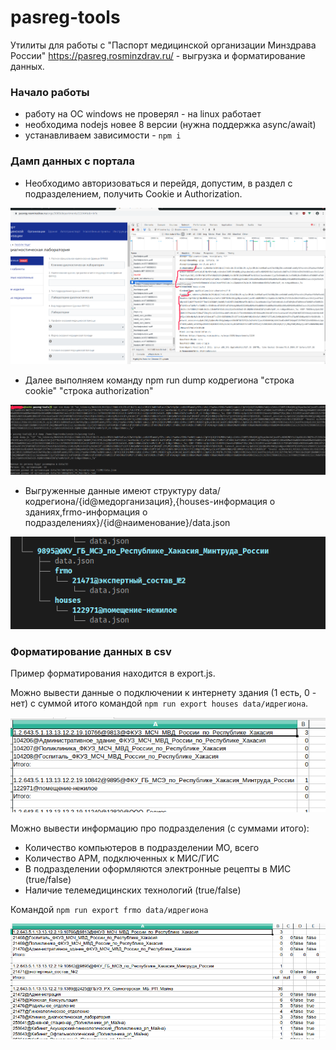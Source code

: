 # pasreg-tools
Утилиты для работы с "Паспорт медицинской организации Минздрава России" https://pasreg.rosminzdrav.ru/ - выгрузка и форматирование данных.

### Начало работы

* работу на ОС windows не проверял - на linux работает
* необходима nodejs новее 8 версии (нужна поддержка async/await)
* устанавливаем зависимости - `npm i`

### Дамп данных с портала

* Необходимо авторизоваться и перейдя, допустим, в раздел с подразделением, получить Cookie и Authorization. 

![Получаем данные об cookie и authorization](https://raw.githubusercontent.com/foi/pasreg-tools/master/assets/how-to-get-auth.png)

* Далее выполняем команду npm run dump кодрегиона "строка cookie" "строка authorization"

![дамп](https://raw.githubusercontent.com/foi/pasreg-tools/master/assets/how-to-dump.png)

* Выгруженные данные имеют структуру data/кодрегиона/{id@медорганизация},{houses-информация о зданиях,frmo-информация о подразделениях}/{id@наименование}/data.json

![формат выгрузки](https://raw.githubusercontent.com/foi/pasreg-tools/master/assets/structure.png)

### Форматирование данных в csv

Пример форматирования находится в export.js. 

Можно вывести данные о подключении к интернету здания (1 есть, 0 - нет) с суммой итого командой `npm run export houses data/идрегиона`.

![Отформатированная информация о зданиях](https://raw.githubusercontent.com/foi/pasreg-tools/master/assets/houses.csv.png)

Можно вывести информацию про подразделения (с суммами итого):
* Количество компьютеров в подразделении МО, всего
* Количество АРМ, подключенных к МИС/ГИС
* В подразделении оформляются электронные рецепты в МИС (true/false)
* Наличие телемедицинских технологий (true/false)

Командой `npm run export frmo data/идрегиона`

![Отформатированная информация о подразделениях](https://raw.githubusercontent.com/foi/pasreg-tools/master/assets/frmo.csv.png)
